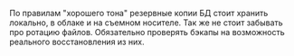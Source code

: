 По правилам "хорошего тона" резервные копии БД стоит хранить локально, в облаке и на съемном носителе.
Так же не стоит забывать про ротацию файлов.
Обязательно проверять бэкапы на возможность реального восстановления из них.

